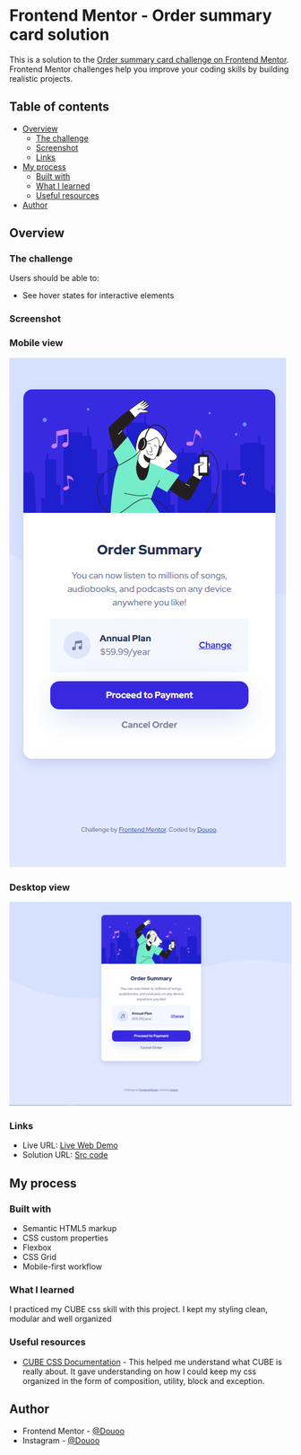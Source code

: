 # Frontend Mentor - Order summary card solution

This is a solution to the [Order summary card challenge on Frontend Mentor](https://www.frontendmentor.io/challenges/order-summary-component-QlPmajDUj). Frontend Mentor challenges help you improve your coding skills by building realistic projects. 

## Table of contents

- [Overview](#overview)
  - [The challenge](#the-challenge)
  - [Screenshot](#screenshot)
  - [Links](#links)
- [My process](#my-process)
  - [Built with](#built-with)
  - [What I learned](#what-i-learned)
  - [Useful resources](#useful-resources)
- [Author](#author)


## Overview

### The challenge

Users should be able to:

- See hover states for interactive elements

### Screenshot
<h3>Mobile view</h3>

![order-summary-component-mobile-view](screenshot-mobile_view.png)

<h3>Desktop view</h3>

![order-summary-component-desktop-view](screenshot-web_view.png)

### Links

- Live URL: [Live Web Demo](https://douoo.github.io/frontendmentor_challenges/order-summary-component-main)
- Solution URL: [Src code](https://github.com/Douoo/frontendmentor_challenges/tree/main/order-summary-component-main)

## My process

### Built with

- Semantic HTML5 markup
- CSS custom properties
- Flexbox
- CSS Grid
- Mobile-first workflow

### What I learned

I practiced my CUBE css skill with this project. I kept my styling clean, modular and well organized 

### Useful resources

- [CUBE CSS Documentation](https://www.cube.fyi) - This helped me understand what CUBE is really about. It gave understanding on how I could keep my css organized in the form of composition, utility, block and exception.


## Author

- Frontend Mentor - [@Douoo](https://www.frontendmentor.io/profile/douoo)
- Instagram - [@Douoo](https://www.instagram.com/douooo/)

